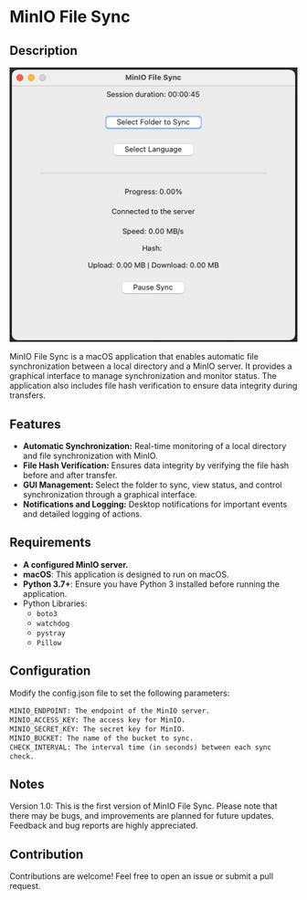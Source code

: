 # MinIO File Sync

## Description

![Application Screenshot](img/screenshot.png)

MinIO File Sync is a macOS application that enables automatic file synchronization between a local directory and a MinIO server.
It provides a graphical interface to manage synchronization and monitor status. 
The application also includes file hash verification to ensure data integrity during transfers.

## Features

- **Automatic Synchronization:** Real-time monitoring of a local directory and file synchronization with MinIO.
- **File Hash Verification:** Ensures data integrity by verifying the file hash before and after transfer.
- **GUI Management:** Select the folder to sync, view status, and control synchronization through a graphical interface.
- **Notifications and Logging:** Desktop notifications for important events and detailed logging of actions.

## Requirements

- **A configured MinIO server.**
- **macOS**: This application is designed to run on macOS.
- **Python 3.7+**: Ensure you have Python 3 installed before running the application.
- Python Libraries:
  - `boto3`
  - `watchdog`
  - `pystray`
  - `Pillow`


## Configuration

Modify the config.json file to set the following parameters:

    MINIO_ENDPOINT: The endpoint of the MinIO server.
    MINIO_ACCESS_KEY: The access key for MinIO.
    MINIO_SECRET_KEY: The secret key for MinIO.
    MINIO_BUCKET: The name of the bucket to sync.
    CHECK_INTERVAL: The interval time (in seconds) between each sync check.

## Notes

Version 1.0: This is the first version of MinIO File Sync. 
Please note that there may be bugs, and improvements are planned for future updates. 
Feedback and bug reports are highly appreciated.

## Contribution

Contributions are welcome! Feel free to open an issue or submit a pull request.

